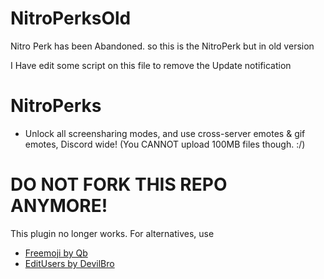 # NitroPerksOld
Nitro Perk has been Abandoned. so this is the NitroPerk but in old version

I Have edit some script on this file to remove the Update notification

# NitroPerks
* Unlock all screensharing modes, and use cross-server emotes & gif emotes, Discord wide! (You CANNOT upload 100MB files though. :/)

# DO NOT FORK THIS REPO ANYMORE!
This plugin no longer works. For alternatives, use
* [Freemoji by Qb](https://betterdiscord.app/Download?id=361)
* [EditUsers by DevilBro](https://betterdiscord.app/Download?id=76)
